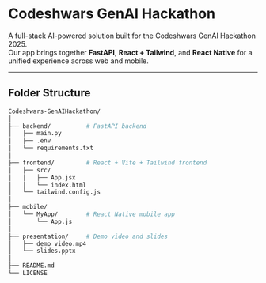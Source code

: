 # Codeshwars GenAI Hackathon

A full-stack AI-powered solution built for the Codeshwars GenAI Hackathon 2025.  
Our app brings together **FastAPI**, **React + Tailwind**, and **React Native** for a unified experience across web and mobile.

---

## Folder Structure

```bash
Codeshwars-GenAIHackathon/
│
├── backend/          # FastAPI backend
│   ├── main.py
│   ├── .env
│   └── requirements.txt
│
├── frontend/         # React + Vite + Tailwind frontend
│   ├── src/
│   │   ├── App.jsx
│   │   └── index.html
│   └── tailwind.config.js
│
├── mobile/
│   └── MyApp/        # React Native mobile app
│       └── App.js
│
├── presentation/     # Demo video and slides
│   ├── demo_video.mp4
│   └── slides.pptx
│
├── README.md
└── LICENSE
